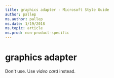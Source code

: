 ```yaml
---
title: graphics adapter - Microsoft Style Guide
author: pallep
ms.author: pallep
ms.date: 1/19/2018
ms.topic: article
ms.prod: non-product-specific
---
```


# graphics adapter

Don't use. Use *video card* instead.
